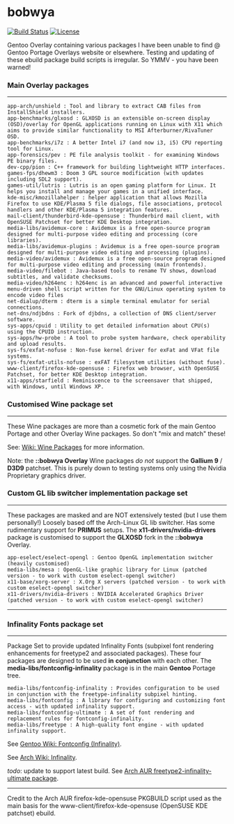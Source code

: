 bobwya
======

[![Build Status](https://travis-ci.org/bobwya/bobwya.svg?branch=master)](https://travis-ci.org/bobwya/bobwya) [![License](http://img.shields.io/:license-gpl-green.svg)](https://tldrlegal.com/license/gnu-general-public-license-v2)

Gentoo Overlay containing various packages I have been unable to find @ Gentoo Portage Overlays website or elsewhere.
Testing and updating of these ebuild package build scripts is irregular. So YMMV - you have been warned!


### Main Overlay packages
-------------------------

	app-arch/unshield : Tool and library to extract CAB files from InstallShield installers.
	app-benchmarks/glxosd : GLXOSD is an extensible on-screen display (OSD)/overlay for OpenGL applications running on Linux with X11 which aims to provide similar functionality to MSI Afterburner/RivaTuner OSD.
	app-benchmarks/i7z : A better Intel i7 (and now i3, i5) CPU reporting tool for Linux.
	app-forensics/pev : PE file analysis toolkit - for examining Windows PE binary files.
	dev-cpp/pion : C++ framework for building lightweight HTTP interfaces.
	games-fps/dhewm3 : Doom 3 GPL source modification (with updates including SDL2 support).
	games-util/lutris : Lutris is an open gaming platform for Linux. It helps you install and manage your games in a unified interface.
	kde-misc/kmozillahelper : helper application that allows Mozilla Firefox to use KDE/Plasma 5 file dialogs, file associations, protocol handlers and other KDE/Plasma 5 integration features.
	mail-client/thunderbird-kde-opensuse : Thunderbird mail client, with OpenSUSE Patchset for better KDE Desktop integration. 
	media-libs/avidemux-core : Avidemux is a free open-source program designed for multi-purpose video editing and processing (core libraries).
	media-libs/avidemux-plugins : Avidemux is a free open-source program designed for multi-purpose video editing and processing (plugins).
	media-video/avidemux : Avidemux is a free open-source program designed for multi-purpose video editing and processing (main frontends).
	media-video/filebot : Java-based tools to rename TV shows, download subtitles, and validate checksums.
	media-video/h264enc : h264enc is an advanced and powerful interactive menu-driven shell script written for the GNU/Linux operating system to encode video files
	net-dialup/dterm : dterm is a simple terminal emulator for serial connections.
	net-dns/ndjbdns : Fork of djbdns, a collection of DNS client/server software.
	sys-apps/cpuid : Utility to get detailed information about CPU(s) using the CPUID instruction.
	sys-apps/hw-probe : A tool to probe system hardware, check operability and upload results.
	sys-fs/exfat-nofuse : Non-fuse kernel driver for exFat and VFat file systems.
	sys-fs/exfat-utils-nofuse : exFAT filesystem utilities (without fuse).
	www-client/firefox-kde-opensuse : Firefox web browser, with OpenSUSE Patchset, for better KDE Desktop integration.
	x11-apps/starfield : Reminiscence to the screensaver that shipped, with Windows, until Windows XP.


### Customised Wine package set
-------------------------------

These Wine packages are more than a cosmetic fork of the main Gentoo Portage and other Overlay Wine packages. So don't "mix and match" these!

See: [Wiki: Wine Packages](https://github.com/bobwya/bobwya/wiki/Wine-Packages) for more information.

Note: the **::bobwya Overlay** Wine packages _do_ _not_ support the **Gallium 9** / **D3D9** patchset. This is purely down to testing systems only using the Nvidia Proprietary graphics driver.

### Custom GL lib switcher implementation package set
-----------------------------------------------------

These packages are masked and are NOT extensively tested (but I use them personally!) Loosely based off the Arch-Linux GL lib switcher. Has some rudimentary support for **PRIMUS** setups. The **x11-drivers/nvidia-drivers** package is customised to support the **GLXOSD** fork in the **::bobwya** Overlay. 

	app-eselect/eselect-opengl : Gentoo OpenGL implementation switcher (heavily customised)
	media-libs/mesa : OpenGL-like graphic library for Linux (patched version - to work with custom eselect-opengl switcher)
	x11-base/xorg-server : X.Org X servers (patched version - to work with custom eselect-opengl switcher)
	x11-drivers/nvidia-drivers : NVIDIA Accelerated Graphics Driver (patched version - to work with custom eselect-opengl switcher)

***

### Infinality Fonts package set
--------------------------------

Package Set to provide updated Infinality Fonts (subpixel font rendering enhancements for freetype2 and associated packages). These four packages are designed to be used __in__ __conjunction__ with each other. The __media-libs/fontconfig-infinality__ package is in the main __Gentoo__ Portage tree.

	media-libs/fontconfig-infinality : Provides configuration to be used in conjunction with the freetype-infinality subpixel hinting.
	media-libs/fontconfig : A library for configuring and customizing font access - with updated infinality support.
	media-libs/fontconfig-ultimate : A set of font rendering and replacement rules for fontconfig-infinality.
	media-libs/freetype : A high-quality font engine - with updated infinality support.

See [Gentoo Wiki: Fontconfig (Infinality)](https://wiki.gentoo.org/wiki/Fontconfig#Infinality "Gentoo Wiki: Fontconfig (Infinality)").

See [Arch Wiki: Infinality](https://wiki.archlinux.org/index.php/Infinality "Arch Wiki: Infinality").

_todo_: update to support latest build. See [Arch AUR freetype2-infinality-ultimate package](https://aur.archlinux.org/packages/freetype2-infinality-ultimate/).
***

Credit to the Arch AUR firefox-kde-opensuse PKGBUILD script used as the main basis for the  www-client/firefox-kde-opensuse (OpenSUSE KDE patchset) ebuild.
